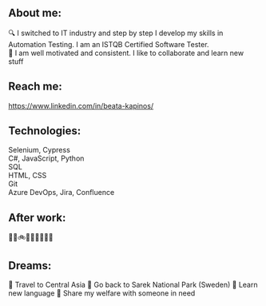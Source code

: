## About me:
🔍 I switched to IT industry and step by step I develop my skills in Automation Testing.  I am an ISTQB Certified Software Tester. <br />
🌱 I am well motivated and consistent. I like to collaborate and learn new stuff
## Reach me:
https://www.linkedin.com/in/beata-kapinos/
## Technologies:
Selenium, Cypress <br />
C#, JavaScript, Python <br />
SQL <br />
HTML, CSS <br />
Git <br />
Azure DevOps, Jira, Confluence <br />

## After work: 
👩‍🍳🚲🥊🧘🏻‍♀️🌄🐱
## Dreams: 
🎯 Travel to Central Asia
🎯 Go back to Sarek National Park (Sweden)
🎯 Learn new language
🎯 Share my welfare with someone in need
